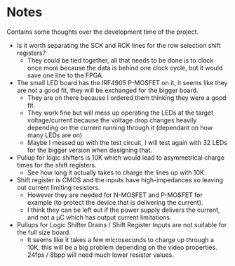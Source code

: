 # Notes

Contains some thoughts over the development time of the project.

- Is it worth separating the SCK and RCK lines for the row selection shift registers?
  - They could be tied together, all that needs to be done is to clock once more because the data is behind one clock cycle, but it would save one line to the FPGA.
- The small LED board has the IRF4905 P-MOSFET on it, it seems like they are not a good fit, they will be exchanged for the bigger board.
  - They are on there because I ordered them thinking they were a good fit.
  - They work fine but will mess up operating the LEDs at the target voltage/current because the voltage drop changes heavily depending on the current running through it (dependant on how many LEDs are on)
  - Maybe I messed up with the test circuit, I will test again with 32 LEDs for the bigger version when designing that.
- Pullup for logic shifters is 10K which would lead to asymmetrical charge times for the shift registers.
  - See how long it actually takes to charge the lines up with 10K.
- Shift register is CMOS and the inputs have high-impedances so leaving out current limiting resistors.
  - However they are needed for N-MOSFET and P-MOSFET for example (to protect the device that is delivering the current).
  - I think they can be left out if the power supply delivers the current, and not a µC which has output current limitations.
- Pullups for Logic Shifter Drains / Shift Register Inputs are not suitable for the full size board.
  - It seems like it takes a few microseconds to charge up through a 10K, this will be a big problem depending on the video properties. 24fps / 8bpp will need much lower resistor values.